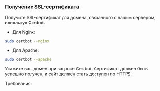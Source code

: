 
### Получение SSL-сертификата

Получите SSL-сертификат для домена, связанного с вашим сервером, используя Certbot.
- Для Nginx:
```bash
sudo certbot --nginx
```
- Для Apache:
```bash
sudo certbot --apache
```
Укажите ваш домен при запросе Certbot. Сертификат должен быть успешно получен, и сайт должен стать доступен по HTTPS.

Требования:
